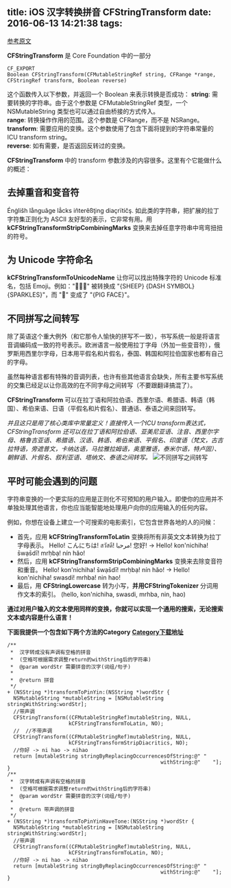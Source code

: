 title: iOS 汉字转换拼音 CFStringTransform
date: 2016-06-13 14:21:38
tags:
---
[参考原文](http://nshipster.cn/cfstringtransform/)

**CFStringTransform** 是 Core Foundation 中的一部分
```
CF_EXPORT
Boolean CFStringTransform(CFMutableStringRef string, CFRange *range, CFStringRef transform, Boolean reverse)
```
这个函数传入以下参数，并返回一个 Boolean 来表示转换是否成功：
**string**: 需要转换的字符串。由于这个参数是 CFMutableStringRef 类型，一个 NSMutableString 类型也可以通过自由桥接的方式传入。  
**range**: 转换操作作用的范围。这个参数是 CFRange，而不是 NSRange。  
**transform**: 需要应用的变换。这个参数使用了包含下面将提到的字符串常量的 ICU transform   string。  
**reverse**: 如有需要，是否返回反转过的变换。  

**CFStringTransform** 中的 transform 参数涉及的内容很多。这里有个它能做什么的概述：
<!-- more -->
去掉重音和变音符
---
Énġlišh långuãge lẳcks iñterêßţing diaçrïtičş. 如此类的字符串，把扩展的拉丁字符集正则化为 ASCII 友好型的表示，它非常有用。用 **kCFStringTransformStripCombiningMarks** 变换来去掉任意字符串中弯弯扭扭的符号。

为 Unicode 字符命名
---

**kCFStringTransformToUnicodeName** 让你可以找出特殊字符的 Unicode 标准名，包括 Emoji。例如："🐑💨✨" 被转换成 "{SHEEP} {DASH SYMBOL} {SPARKLES}"，而 "🐷" 变成了 "{PIG FACE}"。

不同拼写之间转写
---

除了英语这个重大例外（和它那令人愉快的拼写不一致），书写系统一般是将语言音调编码成一致的符号表示。欧洲语言一般使用拉丁字母（外加一些变音符），俄罗斯用西里尔字母，日本用平假名和片假名，泰国、韩国和阿拉伯国家也都有自己的字母。

虽然每种语言都有特殊的音调列表，也许有些其他语言会缺失，所有主要书写系统的交集已经足以让你高效的在不同字母之间转写（不要跟翻译搞混了）。

**CFStringTransform** 可以在拉丁语和阿拉伯语、西里尔语、希腊语、韩语（韩国）、希伯来语、日语（平假名和片假名）、普通话、泰语之间来回转写。

*并且这只是用了核心类库中常量定义！直接传入一个ICU transform表达式，CFStringTransform 还可以在拉丁语和阿拉伯语、亚美尼亚语、注音、西里尔字母、格鲁吉亚语、希腊语、汉语、韩语、希伯来语、平假名、印度语（梵文，古吉拉特语，旁遮普文，卡纳达语，马拉雅拉姆语，奥里雅语，泰米尔语，特卢固）、朝鲜语、片假名、叙利亚语、塔纳文、泰语之间转写。*
![不同拼写之间转写](http://7xrirn.com1.z0.glb.clouddn.com/pinyin-1.png)

平时可能会遇到的问题
---
字符串变换的一个更实际的应用是正则化不可预知的用户输入。即使你的应用并不单独处理其他语言，你也应当能智能地处理用户向你的应用输入的任何内容。

例如，你想在设备上建立一个可搜索的电影索引，它包含世界各地的人的问候：
  * 首先，应用 **kCFStringTransformToLatin** 变换将所有非英文文本转换为拉丁字母表示。
Hello! こんにちは! สวัสดี! مرحبا! 您好! → Hello! kon'nichiha! s̄wạs̄dī! mrḥbạ! nín hǎo!
  * 然后，应用 **kCFStringTransformStripCombiningMarks** 变换来去除变音符和重音。
Hello! kon'nichiha! s̄wạs̄dī! mrḥbạ! nín hǎo! → Hello! kon'nichiha! swasdi! mrhba! nin hao!
  * 最后，用 **CFStringLowercase** 转为小写，**并用CFStringTokenizer** 分词用作文本的索引。
(hello, kon'nichiha, swasdi, mrhba, nin, hao)

**通过对用户输入的文本使用同样的变换，你就可以实现一个通用的搜索，无论搜索文本或内容是什么语言！**


**下面我提供一个包含如下两个方法的Category**
**[Category下载地址](http://pan.baidu.com/s/1c27aX9I)**
```
/**
 *  汉字转成没有声调有空格的拼音
 *  (空格可根据需求调整return的withString后的字符串)
 *  @param wordStr 需要拼音的汉字(词组/句子)
 *
 *  @return 拼音
 */
+ (NSString *)transformToPinYin:(NSString *)wordStr {
  NSMutableString *mutableString = [NSMutableString stringWithString:wordStr];
  //带声调
  CFStringTransform((CFMutableStringRef)mutableString, NULL,
                    kCFStringTransformToLatin, NO);
  //  //不带声调
  CFStringTransform((CFMutableStringRef)mutableString, NULL,
                    kCFStringTransformStripDiacritics, NO);
  //你好 -> ni hao -> nihao
  return [mutableString stringByReplacingOccurrencesOfString:@" "
                                                  withString:@"    "];
}
/**
 *  汉字转成有声调有空格的拼音
 *  (空格可根据需求调整return的withString后的字符串)
 *  @param wordStr 需要拼音的汉字(词组/句子)
 *
 *  @return 带声调的拼音
 */
+ (NSString *)transformToPinYinHaveTone:(NSString *)wordStr {
  NSMutableString *mutableString = [NSMutableString stringWithString:wordStr];
  //带声调
  CFStringTransform((CFMutableStringRef)mutableString, NULL,
                    kCFStringTransformToLatin, NO);
  //你好 -> ni hao -> nihao
  return [mutableString stringByReplacingOccurrencesOfString:@" "
                                                  withString:@"    "];
}
```